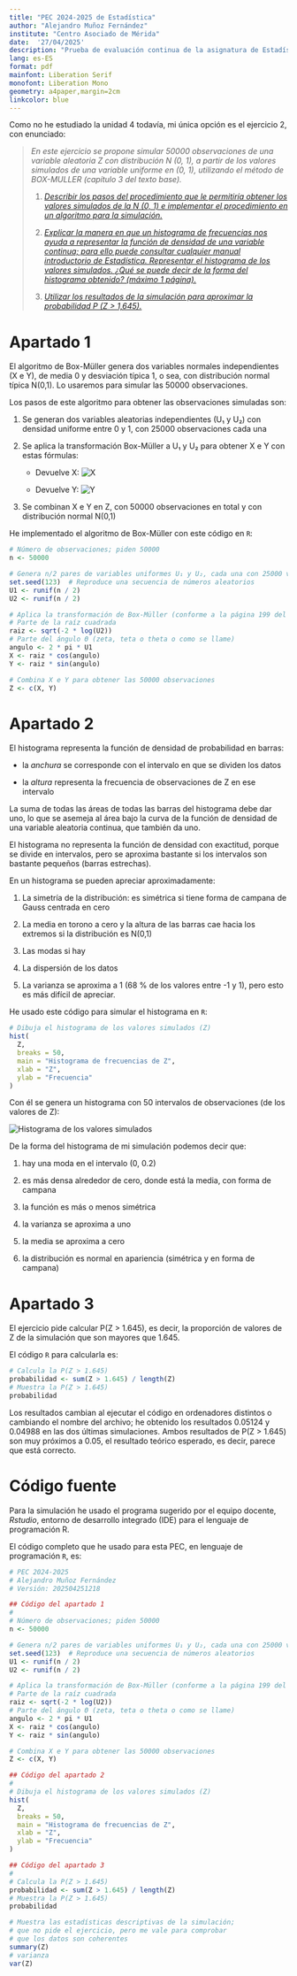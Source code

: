 ```yaml
---
title: "PEC 2024-2025 de Estadística"
author: "Alejandro Muñoz Fernández"
institute: "Centro Asociado de Mérida"
date:  '27/04/2025'
description: "Prueba de evaluación continua de la asignatura de Estadística del curso 2024/2025 en la UNED"
lang: es-ES
format: pdf
mainfont: Liberation Serif
monofont: Liberation Mono
geometry: a4paper,margin=2cm
linkcolor: blue
---
```



Como no he estudiado la unidad 4 todavía, mi única opción es el ejercicio 2, con enunciado:

> *En este ejercicio se propone simular 50000 observaciones de una variable aleatoria Z con distribución N (0, 1), a partir de los valores simulados de una variable uniforme en (0, 1), utilizando el método de BOX-MULLER (capı́tulo 3 del texto base).*
>
> 1. *[Describir los pasos del procedimiento que le permitirı́a obtener los valores simulados de la N (0, 1) e implementar el procedimiento en un algoritmo para la simulación.](#apartado-1)*
>
> 1. *[Explicar la manera en que un histograma de frecuencias nos ayuda a representar la función de densidad de una variable continua; para ello puede consultar cualquier manual introductorio de Estadı́stica. Representar el histograma de los valores simulados. ¿Qué se puede decir de la forma del histograma obtenido? (máximo 1 página).](#apartado-2)*
>
> 1. *[Utilizar los resultados de la simulación para aproximar la probabilidad P (Z > 1,645).](#apartado-3)*

# Apartado 1

El algoritmo de Box-Müller genera dos variables normales independientes (X e Y), de media 0 y desviación típica 1, o sea, con distribución normal típica N(0,1). Lo usaremos para simular las 50000 observaciones.

Los pasos de este algoritmo para obtener las observaciones simuladas son:

1. Se generan dos variables aleatorias independientes (U₁ y U₂) con densidad uniforme entre 0 y 1, con 25000 observaciones cada una

1. Se aplica la transformación Box-Müller a U₁ y U₂ para obtener X e Y con estas fórmulas:

    * Devuelve X: ![X](X.svg)

    * Devuelve Y: ![Y](Y.svg)

1. Se combinan X e Y en Z, con 50000 observaciones en total y con distribución normal N(0,1)

He implementado el algoritmo de Box-Müller con este código en `R`:

```R
# Número de observaciones; piden 50000
n <- 50000

# Genera n/2 pares de variables uniformes U₁ y U₂, cada una con 25000 variables
set.seed(123)  # Reproduce una secuencia de números aleatorios
U1 <- runif(n / 2)
U2 <- runif(n / 2)

# Aplica la transformación de Box-Müller (conforme a la página 199 del libro)
# Parte de la raíz cuadrada
raiz <- sqrt(-2 * log(U2))
# Parte del ángulo Θ (zeta, teta o theta o como se llame)
angulo <- 2 * pi * U1
X <- raiz * cos(angulo)
Y <- raiz * sin(angulo)

# Combina X e Y para obtener las 50000 observaciones
Z <- c(X, Y)
```


# Apartado 2

El histograma representa la función de densidad de probabilidad en barras:

* la *anchura* se corresponde con el intervalo en que se dividen los datos

* la *altura* representa la frecuencia de observaciones de Z en ese intervalo

La suma de todas las áreas de todas las barras del histograma debe dar uno, lo que se asemeja al área bajo la curva de la función de densidad de una variable aleatoria continua, que también da uno.

El histograma no representa la función de densidad con exactitud, porque se divide en intervalos, pero se aproxima bastante si los intervalos son bastante pequeños (barras estrechas).

En un histograma se pueden apreciar aproximadamente:

1. La simetría de la distribución: es simétrica si tiene forma de campana de Gauss centrada en cero

1. La media en torono a cero y la altura de las barras cae hacia los extremos si la distribución es N(0,1)

1. Las modas si hay

1. La dispersión de los datos

1. La varianza se aproxima a 1 (68 % de los valores entre -1 y 1), pero esto es más difícil de apreciar.

He usado este código para simular el histograma en `R`:

```R
# Dibuja el histograma de los valores simulados (Z)
hist(
  Z,
  breaks = 50,
  main = "Histograma de frecuencias de Z",
  xlab = "Z",
  ylab = "Frecuencia"
)
```

Con él se genera un histograma con 50 intervalos de observaciones (de los valores de Z):

![Histograma de los valores simulados](Histograma.svg)

De la forma del histograma de mi simulación podemos decir que:

1. hay una moda en el intervalo (0, 0.2)

1. es más densa alrededor de cero, donde está la media, con forma de campana

1. la función es más o menos simétrica

1. la varianza se aproxima a uno

1. la media se aproxima a cero

1. la distribución es normal en apariencia (simétrica y en forma de campana)


# Apartado 3

El ejercicio pide calcular P(Z > 1.645), es decir, la proporción de valores de Z de la simulación que son mayores que 1.645.

El código `R` para calcularla es:

```R
# Calcula la P(Z > 1.645)
probabilidad <- sum(Z > 1.645) / length(Z)
# Muestra la P(Z > 1.645)
probabilidad
```

Los resultados cambian al ejecutar el código en ordenadores distintos o cambiando el nombre del archivo; he obtenido los resultados 0.05124 y 0.04988 en las dos últimas simulaciones. Ambos resultados de P(Z > 1.645) son muy próximos a 0.05, el resultado teórico esperado, es decir, parece que está correcto.

# Código fuente

Para la simulación he usado el programa sugerido por el equipo docente, *Rstudio*, entorno de desarrollo integrado (IDE) para el lenguaje de programación R.

El código completo que he usado para esta PEC, en lenguaje de programación `R`, es:

```R
# PEC 2024-2025
# Alejandro Muñoz Fernández
# Versión: 202504251218

## Código del apartado 1
#
# Número de observaciones; piden 50000
n <- 50000

# Genera n/2 pares de variables uniformes U₁ y U₂, cada una con 25000 variables
set.seed(123)  # Reproduce una secuencia de números aleatorios
U1 <- runif(n / 2)
U2 <- runif(n / 2)

# Aplica la transformación de Box-Müller (conforme a la página 199 del libro)
# Parte de la raíz cuadrada
raiz <- sqrt(-2 * log(U2))
# Parte del ángulo Θ (zeta, teta o theta o como se llame)
angulo <- 2 * pi * U1
X <- raiz * cos(angulo)
Y <- raiz * sin(angulo)

# Combina X e Y para obtener las 50000 observaciones
Z <- c(X, Y)

## Código del apartado 2
#
# Dibuja el histograma de los valores simulados (Z)
hist(
  Z,
  breaks = 50,
  main = "Histograma de frecuencias de Z",
  xlab = "Z",
  ylab = "Frecuencia"
)

## Código del apartado 3
#
# Calcula la P(Z > 1.645)
probabilidad <- sum(Z > 1.645) / length(Z)
# Muestra la P(Z > 1.645)
probabilidad

# Muestra las estadísticas descriptivas de la simulación;
# que no pide el ejercicio, pero me vale para comprobar
# que los datos son coherentes
summary(Z)
# varianza
var(Z)
```
